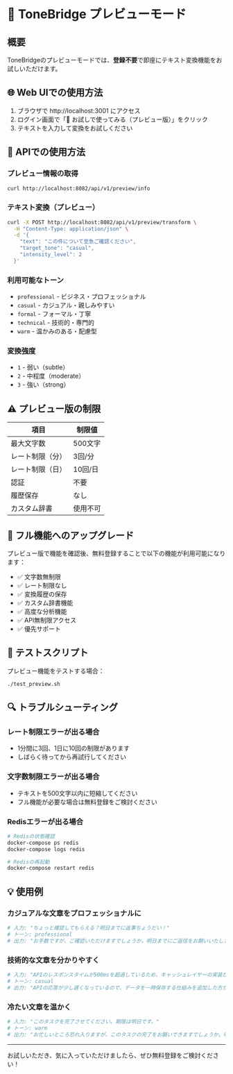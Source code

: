 # 🎯 ToneBridge プレビューモード

## 概要
ToneBridgeのプレビューモードでは、**登録不要**で即座にテキスト変換機能をお試しいただけます。

## 🌐 Web UIでの使用方法

1. ブラウザで http://localhost:3001 にアクセス
2. ログイン画面で「🎯 お試しで使ってみる（プレビュー版）」をクリック
3. テキストを入力して変換をお試しください

## 🔧 APIでの使用方法

### プレビュー情報の取得
```bash
curl http://localhost:8082/api/v1/preview/info
```

### テキスト変換（プレビュー）
```bash
curl -X POST http://localhost:8082/api/v1/preview/transform \
  -H "Content-Type: application/json" \
  -d '{
    "text": "この件について至急ご確認ください",
    "target_tone": "casual",
    "intensity_level": 2
  }'
```

### 利用可能なトーン
- `professional` - ビジネス・プロフェッショナル
- `casual` - カジュアル・親しみやすい
- `formal` - フォーマル・丁寧
- `technical` - 技術的・専門的
- `warm` - 温かみのある・配慮型

### 変換強度
- `1` - 弱い（subtle）
- `2` - 中程度（moderate）
- `3` - 強い（strong）

## ⚠️ プレビュー版の制限

| 項目 | 制限値 |
|------|--------|
| 最大文字数 | 500文字 |
| レート制限（分） | 3回/分 |
| レート制限（日） | 10回/日 |
| 認証 | 不要 |
| 履歴保存 | なし |
| カスタム辞書 | 使用不可 |

## 🚀 フル機能へのアップグレード

プレビュー版で機能を確認後、無料登録することで以下の機能が利用可能になります：

- ✅ 文字数無制限
- ✅ レート制限なし
- ✅ 変換履歴の保存
- ✅ カスタム辞書機能
- ✅ 高度な分析機能
- ✅ API無制限アクセス
- ✅ 優先サポート

## 📝 テストスクリプト

プレビュー機能をテストする場合：

```bash
./test_preview.sh
```

## 🔍 トラブルシューティング

### レート制限エラーが出る場合
- 1分間に3回、1日に10回の制限があります
- しばらく待ってから再試行してください

### 文字数制限エラーが出る場合
- テキストを500文字以内に短縮してください
- フル機能が必要な場合は無料登録をご検討ください

### Redisエラーが出る場合
```bash
# Redisの状態確認
docker-compose ps redis
docker-compose logs redis

# Redisの再起動
docker-compose restart redis
```

## 💡 使用例

### カジュアルな文章をプロフェッショナルに
```bash
# 入力: "ちょっと確認してもらえる？明日までに返事ちょうだい！"
# トーン: professional
# 出力: "お手数ですが、ご確認いただけますでしょうか。明日までにご返信をお願いいたします。"
```

### 技術的な文章を分かりやすく
```bash
# 入力: "APIのレスポンスタイムが500msを超過しているため、キャッシュレイヤーの実装が必要です"
# トーン: casual
# 出力: "APIの応答が少し遅くなっているので、データを一時保存する仕組みを追加した方が良さそうです"
```

### 冷たい文章を温かく
```bash
# 入力: "このタスクを完了させてください。期限は明日です。"
# トーン: warm
# 出力: "お忙しいところ恐れ入りますが、このタスクの完了をお願いできますでしょうか。明日が期限となっておりますので、ご対応いただければ幸いです。"
```

---

お試しいただき、気に入っていただけましたら、ぜひ無料登録をご検討ください！